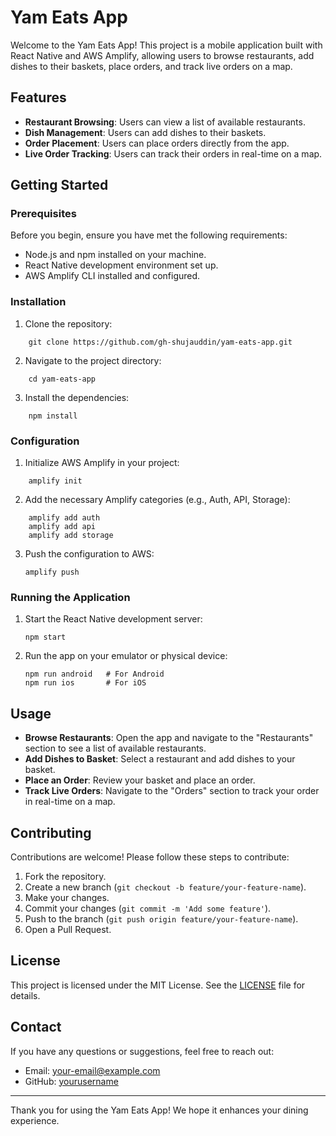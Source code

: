 # Yam Eats App

Welcome to the Yam Eats App! This project is a mobile application built with React Native and AWS Amplify, allowing users to browse restaurants, add dishes to their baskets, place orders, and track live orders on a map.

## Features

- **Restaurant Browsing**: Users can view a list of available restaurants.
- **Dish Management**: Users can add dishes to their baskets.
- **Order Placement**: Users can place orders directly from the app.
- **Live Order Tracking**: Users can track their orders in real-time on a map.

## Getting Started

### Prerequisites

Before you begin, ensure you have met the following requirements:

- Node.js and npm installed on your machine.
- React Native development environment set up.
- AWS Amplify CLI installed and configured.

### Installation

1. Clone the repository:
    
```
    git clone https://github.com/gh-shujauddin/yam-eats-app.git
```

2. Navigate to the project directory:
    
```
    cd yam-eats-app
```

3. Install the dependencies:
    
```
    npm install
```


### Configuration

1. Initialize AWS Amplify in your project:
    
```
    amplify init
```

2. Add the necessary Amplify categories (e.g., Auth, API, Storage):
    
```
    amplify add auth
    amplify add api
    amplify add storage
```
3. Push the configuration to AWS:
    ```
    amplify push
    ```

### Running the Application

1. Start the React Native development server:
    ```
    npm start
    ```
2. Run the app on your emulator or physical device:
    ```
    npm run android   # For Android
    npm run ios       # For iOS
    ```

## Usage

- **Browse Restaurants**: Open the app and navigate to the "Restaurants" section to see a list of available restaurants.
- **Add Dishes to Basket**: Select a restaurant and add dishes to your basket.
- **Place an Order**: Review your basket and place an order.
- **Track Live Orders**: Navigate to the "Orders" section to track your order in real-time on a map.

## Contributing

Contributions are welcome! Please follow these steps to contribute:

1. Fork the repository.
2. Create a new branch (`git checkout -b feature/your-feature-name`).
3. Make your changes.
4. Commit your changes (`git commit -m 'Add some feature'`).
5. Push to the branch (`git push origin feature/your-feature-name`).
6. Open a Pull Request.

## License

This project is licensed under the MIT License. See the [LICENSE](LICENSE) file for details.

## Contact

If you have any questions or suggestions, feel free to reach out:

- Email: your-email@example.com
- GitHub: [yourusername](https://github.com/yourusername)

---

Thank you for using the Yam Eats App! We hope it enhances your dining experience.
